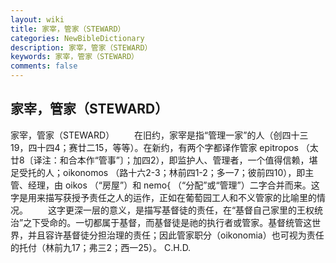 ```yaml
---
layout: wiki
title: 家宰，管家（STEWARD）
categories: NewBibleDictionary
description: 家宰，管家（STEWARD）
keywords: 家宰，管家（STEWARD）
comments: false
---
```


## 家宰，管家（STEWARD）



家宰，管家（STEWARD）
　　在旧约，家宰是指“管理一家”的人（创四十三19，四十四4；赛廿二15，等等）。在新约，有两个字都译作管家 epitropos （太廿8〔译注：和合本作“管事”〕；加四2），即监护人、管理者，一个值得信赖，堪足受托的人；oikonomos （路十六2-3；林前四1-2；多一7；彼前四10），即主管、经理，由 oikos （“房屋”）和 nemo{ （“分配”或“管理”）二字合并而来。这字是用来描写获授予责任之人的运作，正如在葡萄园工人和不义管家的比喻里的情况。
　　这字更深一层的意义，是描写基督徒的责任，在“基督自己家里的王权统治”之下受命的。一切都属于基督，而基督徒是祂的执行者或管家。基督统管这世界，并且容许基督徒分担治理的责任；因此管家职分（oikonomia）也可视为责任的托付（林前九17；弗三2；西一25）。
C.H.D.




